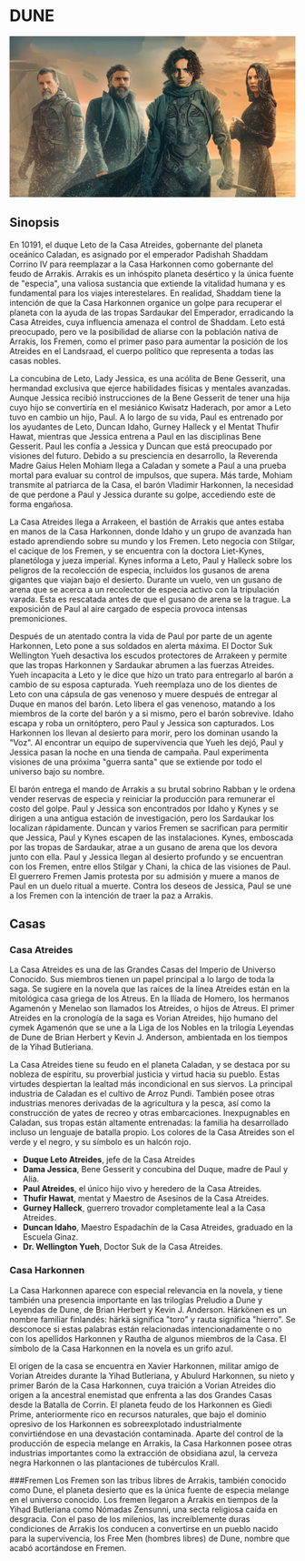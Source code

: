 
# DUNE

![dune](img/dune.jpg)

## Sinopsis

En 10191, el duque Leto de la Casa Atreides, gobernante del planeta oceánico Caladan, es asignado por el emperador Padishah Shaddam Corrino IV para reemplazar a la Casa Harkonnen como gobernante del feudo de Arrakis. Arrakis es un inhóspito planeta desértico y la única fuente de "especia", una valiosa sustancia que extiende la vitalidad humana y es fundamental para los viajes interestelares. En realidad, Shaddam tiene la intención de que la Casa Harkonnen organice un golpe para recuperar el planeta con la ayuda de las tropas Sardaukar del Emperador, erradicando la Casa Atreides, cuya influencia amenaza el control de Shaddam. Leto está preocupado, pero ve la posibilidad de aliarse con la población nativa de Arrakis, los Fremen, como el primer paso para aumentar la posición de los Atreides en el Landsraad, el cuerpo político que representa a todas las casas nobles. 

La concubina de Leto, Lady Jessica, es una acólita de Bene Gesserit, una hermandad exclusiva que ejerce habilidades físicas y mentales avanzadas. Aunque Jessica recibió instrucciones de la Bene Gesserit de tener una hija cuyo hijo se convertiría en el mesiánico Kwisatz Haderach, por amor a Leto tuvo en cambio un hijo, Paul. A lo largo de su vida, Paul es entrenado por los ayudantes de Leto, Duncan Idaho, Gurney Halleck y el Mentat Thufir Hawat, mientras que Jessica entrena a Paul en las disciplinas Bene Gesserit. Paul les confía a Jessica y Duncan que está preocupado por visiones del futuro. Debido a su presciencia en desarrollo, la Reverenda Madre Gaius Helen Mohiam llega a Caladan y somete a Paul a una prueba mortal para evaluar su control de impulsos, que supera. Más tarde, Mohiam transmite al patriarca de la Casa, el barón Vladimir Harkonnen, la necesidad de que perdone a Paul y Jessica durante su golpe, accediendo este de forma engañosa.

La Casa Atreides llega a Arrakeen, el bastión de Arrakis que antes estaba en manos de la Casa Harkonnen, donde Idaho y un grupo de avanzada han estado aprendiendo sobre su mundo y los Fremen. Leto negocia con Stilgar, el cacique de los Fremen, y se encuentra con la doctora Liet-Kynes, planetóloga y jueza imperial. Kynes informa a Leto, Paul y Halleck sobre los peligros de la recolección de especia, incluidos los gusanos de arena gigantes que viajan bajo el desierto. Durante un vuelo, ven un gusano de arena que se acerca a un recolector de especia activo con la tripulación varada. Esta es rescatada antes de que el gusano de arena se la trague. La exposición de Paul al aire cargado de especia provoca intensas premoniciones. 

Después de un atentado contra la vida de Paul por parte de un agente Harkonnen, Leto pone a sus soldados en alerta máxima. El Doctor Suk Wellington Yueh desactiva los escudos protectores de Arrakeen y permite que las tropas Harkonnen y Sardaukar abrumen a las fuerzas Atreides. Yueh incapacita a Leto y le dice que hizo un trato para entregarlo al barón a cambio de su esposa capturada. Yueh reemplaza uno de los dientes de Leto con una cápsula de gas venenoso y muere después de entregar al Duque en manos del barón. Leto libera el gas venenoso, matando a los miembros de la corte del barón y a si mismo, pero el barón sobrevive. Idaho escapa y roba un ornitóptero, pero Paul y Jessica son capturados. Los Harkonnen los llevan al desierto para morir, pero los dominan usando la "Voz". Al encontrar un equipo de supervivencia que Yueh les dejó, Paul y Jessica pasan la noche en una tienda de campaña. Paul experimenta visiones de una próxima "guerra santa" que se extiende por todo el universo bajo su nombre. 

El barón entrega el mando de Arrakis a su brutal sobrino Rabban y le ordena vender reservas de especia y reiniciar la producción para remunerar el costo del golpe. Paul y Jessica son encontrados por Idaho y Kynes y se dirigen a una antigua estación de investigación, pero los Sardaukar los localizan rápidamente. Duncan y varios Fremen se sacrifican para permitir que Jessica, Paul y Kynes escapen de las instalaciones. Kynes, emboscada por las tropas de Sardaukar, atrae a un gusano de arena que los devora junto con ella. Paul y Jessica llegan al desierto profundo y se encuentran con los Fremen, entre ellos Stilgar y Chani, la chica de las visiones de Paul. El guerrero Fremen Jamis protesta por su admisión y muere a manos de Paul en un duelo ritual a muerte. Contra los deseos de Jessica, Paul se une a los Fremen con la intención de traer la paz a Arrakis.




## Casas

### Casa Atreides
La Casa Atreides es una de las Grandes Casas del Imperio de Universo Conocido. Sus miembros tienen un papel principal a lo largo de toda la saga. Se sugiere en la novela que las raíces de la línea Atreides están en la mitológica casa griega de los Atreus. En la Ilíada de Homero, los hermanos Agamenón y Menelao son llamados los Atreides, o hijos de Atreus. El primer Atreides en la cronología de la saga es Vorian Atreides, hijo humano del cymek Agamenón que se une a la Liga de los Nobles en la trilogía Leyendas de Dune de Brian Herbert y Kevin J. Anderson, ambientada en los tiempos de la Yihad Butleriana.

La Casa Atreides tiene su feudo en el planeta Caladan, y se destaca por su nobleza de espíritu, su proverbial justicia y virtud hacia su pueblo. Estas virtudes despiertan la lealtad más incondicional en sus siervos. La principal industria de Caladan es el cultivo de Arroz Pundi. También posee otras industrias menores derivadas de la agricultura y la pesca, así como la construcción de yates de recreo y otras embarcaciones. Inexpugnables en Caladan, sus tropas están altamente entrenadas: la familia ha desarrollado incluso un lenguaje de batalla propio. Los colores de la Casa Atreides son el verde y el negro, y su símbolo es un halcón rojo. 

- **Duque Leto Atreides**, jefe de la Casa Atreides
- **Dama Jessica**, Bene Gesserit y concubina del Duque, madre de Paul y Alia.
- **Paul Atreides**, el único hijo vivo y heredero de la Casa Atreides.
- **Thufir Hawat**, mentat y Maestro de Asesinos de la Casa Atreides.
- **Gurney Halleck**, guerrero trovador completamente leal a la Casa Atreides.
- **Duncan Idaho**, Maestro Espadachín de la Casa Atreides, graduado en la Escuela Ginaz.
- **Dr. Wellington Yueh**, Doctor Suk de la Casa Atreides.


### Casa Harkonnen
La Casa Harkonnen aparece con especial relevancia en la novela, y tiene también una presencia importante en las trilogías Preludio a Dune y Leyendas de Dune, de Brian Herbert y Kevin J. Anderson. Härkönen es un nombre familiar finlandés: härkä significa "toro" y rauta significa "hierro". Se desconoce si estas palabras están relacionadas intencionadamente o no con los apellidos Harkonnen y Rautha de algunos miembros de la Casa. El símbolo de la Casa Harkonnen en la novela es un grifo azul.

El origen de la casa se encuentra en Xavier Harkonnen, militar amigo de Vorian Atreides durante la Yihad Butleriana, y Abulurd Harkonnen, su nieto y primer Barón de la Casa Harkonnen, cuya traición a Vorian Atreides dio origen a la ancestral enemistad que enfrenta a las dos Grandes Casas desde la Batalla de Corrin. El planeta feudo de los Harkonnen es Giedi Prime, anteriormente rico en recursos naturales, que bajo el dominio opresivo de los Harkonnen es sobreexplotado industrialmente convirtiéndose en una devastación contaminada. Aparte del control de la producción de especia melange en Arrakis, la Casa Harkonnen posee otras industrias importantes como la extracción de obsidiana azul, la cerveza negra Harkonnen o las plantaciones de tubérculos Krall. 


###Fremen
Los Fremen son las tribus libres de Arrakis, también conocido como Dune, el planeta desierto que es la única fuente de especia melange en el universo conocido. Los fremen llegaron a Arrakis en tiempos de la Yihad Butleriana como Nómadas Zensunni, una secta religiosa caída en desgracia. Con el paso de los milenios, las increíblemente duras condiciones de Arrakis los conducen a convertirse en un pueblo nacido para la supervivencia, los Free Men (hombres libres) de Dune, nombre que acabó acortándose en Fremen. 

